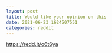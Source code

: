 ```yaml
--- 
layout: post 
title: Would like your opinion on this 
date: 2021-06-23 1624507551 
categories: reddit 
--- 
```

https://redd.it/o6t6ya